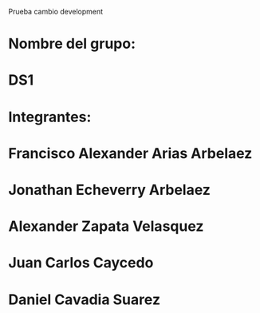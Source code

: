 Prueba cambio development
# Nombre del grupo:
# DS1
# Integrantes:
# Francisco Alexander Arias Arbelaez
# Jonathan Echeverry Arbelaez
# Alexander Zapata Velasquez
# Juan Carlos Caycedo
# Daniel Cavadia Suarez
